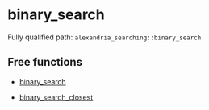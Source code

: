 # binary_search

Fully qualified path: `alexandria_searching::binary_search`

## Free functions

- [binary_search](./alexandria_searching-binary_search-binary_search.md)

- [binary_search_closest](./alexandria_searching-binary_search-binary_search_closest.md)

